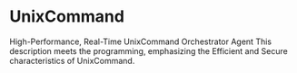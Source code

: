 # UnixCommand
High-Performance, Real-Time UnixCommand Orchestrator Agent This description meets the programming, emphasizing the Efficient and Secure characteristics of UnixCommand.

